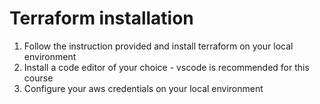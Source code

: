 # Terraform installation
1. Follow the instruction provided and install terraform on your local environment
2. Install a code editor of your choice - vscode is recommended for this course
3. Configure your aws credentials on your local environment